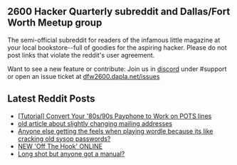 ## 2600 Hacker Quarterly subreddit and Dallas/Fort Worth Meetup group
The semi-official subreddit for readers of the infamous little magazine at your local bookstore--full of goodies for the aspiring hacker. Please do not post links that violate the reddit's user agreement.

Want to see a new feature or contribute: 
Join us in [discord](https://dfw2600.dapla.net/chat) under #support or open an issue ticket at [dfw2600.dapla.net/issues](https://dfw2600.dapla.net/issues)

## Latest Reddit Posts
<!-- BLOG-POST-LIST:START -->
- [[Tutorial] Convert Your '80s/90s Payphone to Work on POTS lines](https://www.reddit.com/r/2600/comments/vhpfmq/tutorial_convert_your_80s90s_payphone_to_work_on/)
- [old article about slightly changing mailing addresses](https://www.reddit.com/r/2600/comments/vhky6u/old_article_about_slightly_changing_mailing/)
- [Anyone else getting the feels when playing wordle because its like cracking old sysop passwords?](https://www.reddit.com/r/2600/comments/vheino/anyone_else_getting_the_feels_when_playing_wordle/)
- [NEW 'Off The Hook' ONLINE](https://2600.com/hook/15-06-2022)
- [Long shot but anyone got a manual?](https://www.reddit.com/r/2600/comments/vcntgg/long_shot_but_anyone_got_a_manual/)
<!-- BLOG-POST-LIST:END -->
